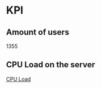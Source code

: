 # KPI

## Amount of users

1355

## CPU Load on the server
[CPU Load](https://studkea-my.sharepoint.com/:x:/r/personal/jaco3020_stud_kea_dk/_layouts/15/Doc.aspx?sourcedoc=%7BBAC8568D-3978-4794-AF55-E0B4A955C52F%7D&file=Metrics.xlsx&action=default&mobileredirect=true)

